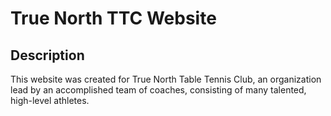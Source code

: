 # True North TTC Website

## Description

This website was created for True North Table Tennis Club, an organization lead by an accomplished team of coaches, consisting of many talented, high-level athletes. 
